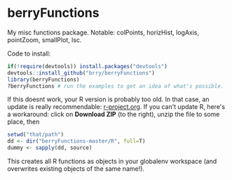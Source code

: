 berryFunctions
==============

My misc functions package. Notable: colPoints, horizHist, logAxis, pointZoom, smallPlot, lsc.

Code to install:

```R
if(!require(devtools)) install.packages("devtools")
devtools::install_github("brry/berryFunctions")
library(berryFunctions)
?berryFunctions # run the examples to get an idea of what's possible.
```

If this doesnt work, your R version is probably too old. In that case, an update is really recommendable: [r-project.org](http://www.r-project.org/). If you can't update R, here's a workaround:
click on **Download ZIP** (to the right), unzip the file to some place, then
```R
setwd("that/path")
dd <- dir("berryFunctions-master/R", full=T)
dummy <- sapply(dd, source)
```
This creates all R functions as objects in your globalenv workspace (and overwrites existing objects of the same name!).
